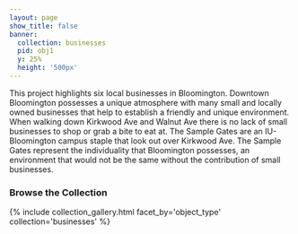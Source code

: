 ```yaml
---
layout: page
show_title: false
banner:
  collection: businesses
  pid: obj1
  y: 25%
  height: '500px'
---
```


This project highlights six local businesses in Bloomington. Downtown Bloomington possesses a unique atmosphere with many small and locally owned businesses that help to establish a friendly and unique environment. When walking down Kirkwood Ave and Walnut Ave there is no lack of small businesses to shop  or grab a bite to eat at. The Sample Gates are an IU-Bloomington campus staple that look out over Kirkwood Ave. The Sample Gates represent the individuality that Bloomington possesses, an environment that would not be the same without the contribution of small businesses. 

### Browse the Collection

{% include collection_gallery.html facet_by='object_type' collection='businesses' %}
